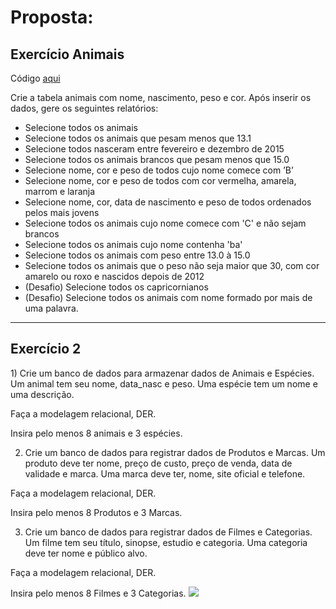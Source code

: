 <h1>Proposta:</h1>
 
 <h2>Exercício Animais</h2>

 Código [aqui](https://github.com/thaisconto/Curso-ADS/blob/main/Bando_Dados/Lista2_AC2/sql_animais_aula5.sql)
 
 Crie a tabela animais com nome, nascimento, peso e cor. Após inserir os dados, gere os seguintes relatórios: 

- Selecione todos os animais
- Selecione todos os animais que pesam menos que 13.1
- Selecione todos nasceram entre fevereiro e dezembro de 2015
- Selecione todos os animais brancos que pesam menos que 15.0
- Selecione nome, cor e peso de todos cujo nome comece com ’B’
- Selecione nome, cor e peso de todos com cor vermelha, amarela, marrom e laranja
- Selecione nome, cor, data de nascimento e peso de todos ordenados pelos mais jovens
- Selecione todos os animais cujo nome comece com 'C' e não sejam brancos
- Selecione todos os animais cujo nome contenha 'ba'
- Selecione todos os animais com peso entre 13.0 à 15.0
- Selecione todos os animais que o peso não seja maior que 30, com cor amarelo ou roxo e nascidos depois de 2012
- (Desafio) Selecione todos os capricornianos
- (Desafio) Selecione todos os animais com nome formado por mais de uma palavra.

---------------------------------------------------------

<h2>Exercício 2</h2>
1) Crie um banco de dados para armazenar dados de Animais e Espécies. Um animal tem seu nome, data_nasc e peso. Uma espécie tem um nome e uma descrição.

Faça a modelagem relacional, DER.

Insira pelo menos 8 animais e 3 espécies.

2) Crie um banco de dados para registrar dados de Produtos e Marcas. Um produto deve ter nome, preço de custo, preço de venda, data de validade e marca. Uma marca deve ter, nome, site oficial e telefone.

Faça a modelagem relacional, DER.

Insira pelo menos 8 Produtos e 3 Marcas.

3) Crie um banco de dados para registrar dados de Filmes e Categorias. Um filme tem seu título, sinopse, estudio e categoria. Uma categoria deve ter nome e público alvo.

Faça a modelagem relacional, DER.

Insira pelo menos 8 Filmes e 3 Categorias.
<img src = select9.png>

